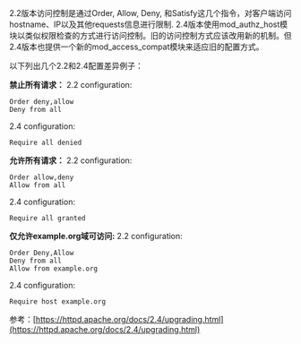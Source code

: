 <!---
markmeta_author: wongoo
markmeta_date: 2014-10-05 14:37:32
excerpt: httpd2.4和2.2在访问控制配置的差异
slug: diff-of-http24-and-22
markmeta_title: httpd2.4和2.2在访问控制配置的差异
wordpress_id: 728
markmeta_categories: Experience
markmeta_tags: access-control,apache,httpd
-->

2.2版本访问控制是通过Order, Allow, Deny, 和Satisfy这几个指令，对客户端访问hostname、IP以及其他requests信息进行限制.
2.4版本使用mod_authz_host模块以类似权限检查的方式进行访问控制。旧的访问控制方式应该改用新的机制。但2.4版本也提供一个新的mod_access_compat模块来适应旧的配置方式。

  

以下列出几个2.2和2.4配置差异例子：

**禁止所有请求：**
2.2 configuration:

    Order deny,allow
    Deny from all

2.4 configuration:

    Require all denied

  


**允许所有请求：**
2.2 configuration:

    Order allow,deny
    Allow from all

2.4 configuration:

    Require all granted

  


**仅允许example.org域可访问:**
2.2 configuration:

    Order Deny,Allow
    Deny from all
    Allow from example.org

2.4 configuration:

    Require host example.org

  


参考：[https://httpd.apache.org/docs/2.4/upgrading.html](https://httpd.apache.org/docs/2.4/upgrading.html)
